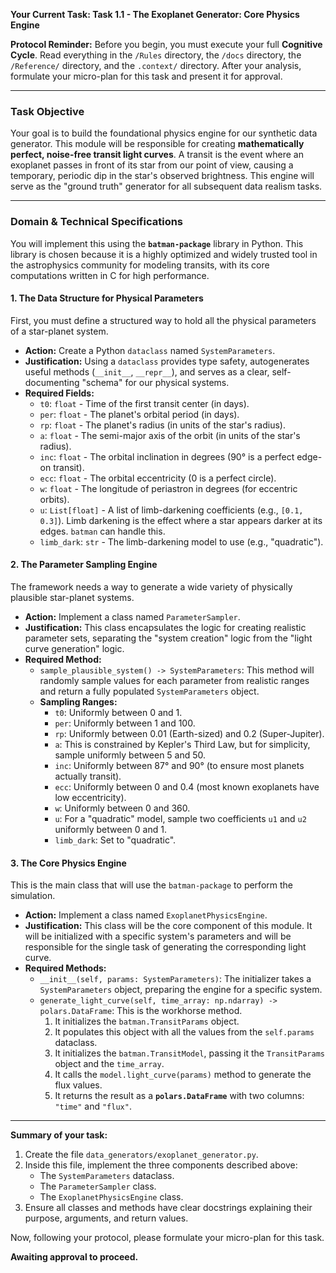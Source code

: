 **Your Current Task: Task 1.1 - The Exoplanet Generator: Core Physics Engine**

**Protocol Reminder:** Before you begin, you must execute your full **Cognitive Cycle**. Read everything in the `/Rules` directory, the `/docs` directory, the `/Reference/` directory, and the `.context/` directory. After your analysis, formulate your micro-plan for this task and present it for approval.

---

### **Task Objective**

Your goal is to build the foundational physics engine for our synthetic data generator. This module will be responsible for creating **mathematically perfect, noise-free transit light curves**. A transit is the event where an exoplanet passes in front of its star from our point of view, causing a temporary, periodic dip in the star's observed brightness. This engine will serve as the "ground truth" generator for all subsequent data realism tasks.

---

### **Domain & Technical Specifications**

You will implement this using the **`batman-package`** library in Python. This library is chosen because it is a highly optimized and widely trusted tool in the astrophysics community for modeling transits, with its core computations written in C for high performance.

#### **1. The Data Structure for Physical Parameters**

First, you must define a structured way to hold all the physical parameters of a star-planet system.

* **Action:** Create a Python `dataclass` named `SystemParameters`.
* **Justification:** Using a `dataclass` provides type safety, autogenerates useful methods (`__init__`, `__repr__`), and serves as a clear, self-documenting "schema" for our physical systems.
* **Required Fields:**
    * `t0`: `float` - Time of the first transit center (in days).
    * `per`: `float` - The planet's orbital period (in days).
    * `rp`: `float` - The planet's radius (in units of the star's radius).
    * `a`: `float` - The semi-major axis of the orbit (in units of the star's radius).
    * `inc`: `float` - The orbital inclination in degrees (90° is a perfect edge-on transit).
    * `ecc`: `float` - The orbital eccentricity (0 is a perfect circle).
    * `w`: `float` - The longitude of periastron in degrees (for eccentric orbits).
    * `u`: `List[float]` - A list of limb-darkening coefficients (e.g., `[0.1, 0.3]`). Limb darkening is the effect where a star appears darker at its edges. `batman` can handle this.
    * `limb_dark`: `str` - The limb-darkening model to use (e.g., "quadratic").

#### **2. The Parameter Sampling Engine**

The framework needs a way to generate a wide variety of physically plausible star-planet systems.

* **Action:** Implement a class named `ParameterSampler`.
* **Justification:** This class encapsulates the logic for creating realistic parameter sets, separating the "system creation" logic from the "light curve generation" logic.
* **Required Method:**
    * `sample_plausible_system() -> SystemParameters`: This method will randomly sample values for each parameter from realistic ranges and return a fully populated `SystemParameters` object.
    * **Sampling Ranges:**
        * `t0`: Uniformly between 0 and 1.
        * `per`: Uniformly between 1 and 100.
        * `rp`: Uniformly between 0.01 (Earth-sized) and 0.2 (Super-Jupiter).
        * `a`: This is constrained by Kepler's Third Law, but for simplicity, sample uniformly between 5 and 50.
        * `inc`: Uniformly between 87° and 90° (to ensure most planets actually transit).
        * `ecc`: Uniformly between 0 and 0.4 (most known exoplanets have low eccentricity).
        * `w`: Uniformly between 0 and 360.
        * `u`: For a "quadratic" model, sample two coefficients `u1` and `u2` uniformly between 0 and 1.
        * `limb_dark`: Set to "quadratic".

#### **3. The Core Physics Engine**

This is the main class that will use the `batman-package` to perform the simulation.

* **Action:** Implement a class named `ExoplanetPhysicsEngine`.
* **Justification:** This class will be the core component of this module. It will be initialized with a specific system's parameters and will be responsible for the single task of generating the corresponding light curve.
* **Required Methods:**
    * `__init__(self, params: SystemParameters)`: The initializer takes a `SystemParameters` object, preparing the engine for a specific system.
    * `generate_light_curve(self, time_array: np.ndarray) -> polars.DataFrame`: This is the workhorse method.
        1.  It initializes the `batman.TransitParams` object.
        2.  It populates this object with all the values from the `self.params` dataclass.
        3.  It initializes the `batman.TransitModel`, passing it the `TransitParams` object and the `time_array`.
        4.  It calls the `model.light_curve(params)` method to generate the flux values.
        5.  It returns the result as a **`polars.DataFrame`** with two columns: `"time"` and `"flux"`.

---
**Summary of your task:**

1.  Create the file `data_generators/exoplanet_generator.py`.
2.  Inside this file, implement the three components described above:
    * The `SystemParameters` dataclass.
    * The `ParameterSampler` class.
    * The `ExoplanetPhysicsEngine` class.
3.  Ensure all classes and methods have clear docstrings explaining their purpose, arguments, and return values.

Now, following your protocol, please formulate your micro-plan for this task.

**Awaiting approval to proceed.**
